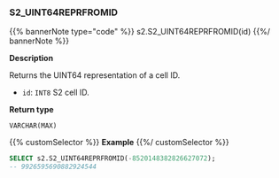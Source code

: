 ### S2_UINT64REPRFROMID

{{% bannerNote type="code" %}}
s2.S2_UINT64REPRFROMID(id)
{{%/ bannerNote %}}

**Description**

Returns the UINT64 representation of a cell ID.

* `id`: `INT8` S2 cell ID.

**Return type**

`VARCHAR(MAX)`

{{% customSelector %}}
**Example**
{{%/ customSelector %}}

```sql
SELECT s2.S2_UINT64REPRFROMID(-8520148382826627072);
-- 9926595690882924544
```
